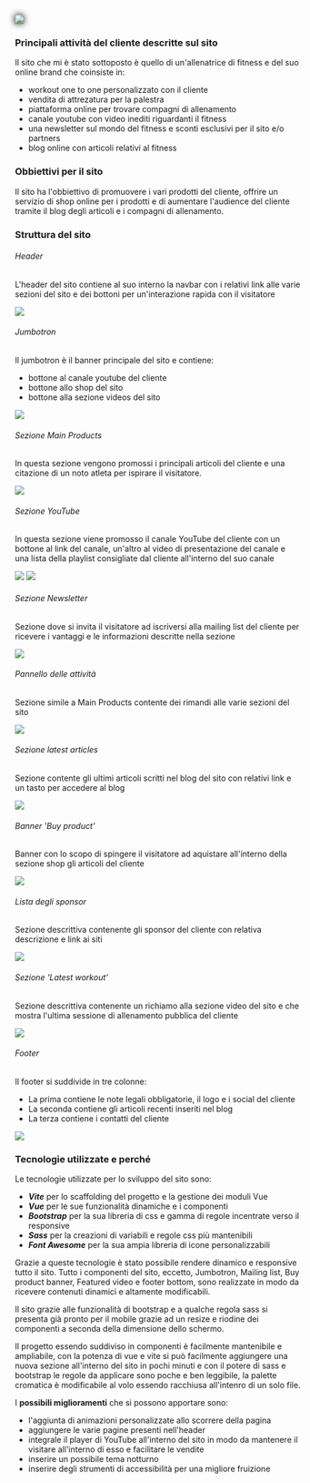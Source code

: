 <img src="./src/assets/img/logo-2x.png" class="shadow">

### Principali attività del cliente descritte sul sito

Il sito che mi è stato sottoposto è quello di un'allenatrice di fitness e del suo online brand che coinsiste in:
- workout one to one personalizzato con il cliente
- vendita di attrezatura per la palestra
- piattaforma online per trovare compagni di allenamento
- canale youtube con video inediti riguardanti il fitness
- una newsletter sul mondo del fitness e sconti esclusivi per il sito e/o partners
- blog online con articoli relativi al fitness

### Obbiettivi per il sito

Il sito ha l'obbiettivo di promuovere i vari prodotti del cliente, offrire un servizio di shop online per i prodotti e di aumentare l'audience del cliente tramite il blog degli articoli e i compagni di allenamento.

### Struttura del sito

###### Header

L'header del sito contiene al suo interno la navbar con i relativi link alle varie sezioni del sito e dei bottoni per un'interazione rapida con il visitatore

<img src="./src/assets/img/readme_img/app-header.png">

###### Jumbotron

Il jumbotron è il banner principale del sito e contiene:
- bottone al canale youtube del cliente
- bottone allo shop del sito
- bottone alla sezione videos del sito

<img src="./src/assets/img/readme_img/jumbotron.jpeg">

###### Sezione Main Products

In questa sezione vengono promossi i principali articoli del cliente e una citazione di un noto atleta per ispirare il visitatore.

<img src="./src/assets/img/readme_img/main-products.jpeg">

###### Sezione YouTube

In questa sezione viene promosso il canale YouTube del cliente con un bottone al link del canale, un'altro al video di presentazione del canale e una lista della playlist consigliate dal cliente all'interno del suo canale

<img src="./src/assets/img/readme_img/youtube-section-top.jpeg">
<img src="./src/assets/img/readme_img/youtube-section-bottom.jpeg">

###### Sezione Newsletter

Sezione dove si invita il visitatore ad iscriversi alla mailing list del cliente per ricevere i vantaggi e le informazioni descritte nella sezione

<img src="./src/assets/img/readme_img/mailing-list.jpeg">

###### Pannello delle attività

Sezione simile a Main Products contente dei rimandi alle varie sezioni del sito

<img src="./src/assets/img/readme_img/activity-panel.png">

###### Sezione latest articles

Sezione contente gli ultimi articoli scritti nel blog del sito con relativi link e un tasto per accedere al blog

<img src="./src/assets/img/readme_img/latest-articles.jpeg">

###### Banner 'Buy product'

Banner con lo scopo di spingere il visitatore ad aquistare all'interno della sezione shop gli articoli del cliente

<img src="./src/assets/img/readme_img/buy-product-banner.jpeg">

###### Lista degli sponsor

Sezione descrittiva contenente gli sponsor del cliente con relativa descrizione e link ai siti

<img src="./src/assets/img/readme_img/sponsor-list.png">

###### Sezione 'Latest workout'

Sezione descrittiva contenente un richiamo alla sezione video del sito e che mostra l'ultima sessione di allenamento pubblica del cliente

<img src="./src/assets/img/readme_img/latest-video.jpeg">

###### Footer

Il footer si suddivide in tre colonne:
- La prima contiene le note legali obbligatorie, il logo e i social del cliente
- La seconda contiene gli articoli recenti inseriti nel blog
- La terza contiene i contatti del cliente

<img src="./src/assets/img/readme_img/app-footer.png">

### Tecnologie utilizzate e perché

Le tecnologie utilizzate per lo sviluppo del sito sono: 
- _**Vite**_ per lo scaffolding del progetto e la gestione dei moduli Vue
- _**Vue**_ per le sue funzionalità dinamiche e i componenti
- _**Bootstrap**_ per la sua libreria di css e gamma di regole incentrate verso il responsive
- _**Sass**_ per la creazioni di variabili e regole css più mantenibili
- _**Font Awesome**_ per la sua ampia libreria di icone personalizzabili

Grazie a queste tecnologie è stato possibile rendere dinamico e responsive tutto il sito.
Tutto i componenti del sito, eccetto, Jumbotron, Mailing list, Buy product banner, Featured video e footer bottom, sono realizzate in modo da ricevere contenuti dinamici e altamente modificabili.

Il sito grazie alle funzionalità di bootstrap e a qualche regola sass si presenta già pronto per il mobile grazie ad un resize e riodine dei componenti a seconda della dimensione dello schermo.

Il progetto essendo suddiviso in componenti è facilmente mantenibile e ampliabile, con la potenza di vue e vite si può facilmente aggiungere una nuova sezione all'interno del sito in pochi minuti e con il potere di sass e bootstrap le regole da applicare sono poche e ben leggibile, la palette cromatica è modificabile al volo essendo racchiusa all'intenro di un solo file.

I **possibili miglioramenti** che si possono apportare sono:
- l'aggiunta di animazioni personalizzate allo scorrere della pagina
- aggiungere le varie pagine presenti nell'header
- integrale il player di YouTube all'interno del sito in modo da mantenere il visitare all'interno di esso e facilitare le vendite
- inserire un possibile tema notturno
- inserire degli strumenti di accessibilità per una migliore fruizione

<style>

    .shadow {
        filter: drop-shadow(0 0 6px black)
    }

</style>
